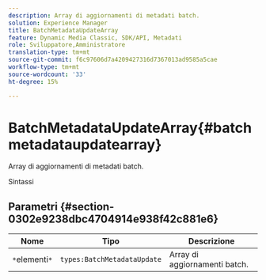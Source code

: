 ```yaml
---
description: Array di aggiornamenti di metadati batch.
solution: Experience Manager
title: BatchMetadataUpdateArray
feature: Dynamic Media Classic, SDK/API, Metadati
role: Sviluppatore,Amministratore
translation-type: tm+mt
source-git-commit: f6c97606d7a4209427316d7367013ad9585a5cae
workflow-type: tm+mt
source-wordcount: '33'
ht-degree: 15%

---
```



# BatchMetadataUpdateArray{#batchmetadataupdatearray}

Array di aggiornamenti di metadati batch.

Sintassi

## Parametri {#section-0302e9238dbc4704914e938f42c881e6}

| Nome | Tipo | Descrizione |
|---|---|---|
| `*`elementi`*` | `types:BatchMetadataUpdate` | Array di aggiornamenti batch. |

